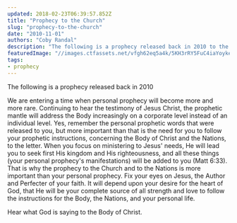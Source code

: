 ```yaml
---
updated: 2018-02-23T06:39:57.852Z
title: "Prophecy to the Church"
slug: "prophecy-to-the-church"
date: "2010-11-01"
authors: "Coby Randal"
description: "The following is a prophecy released back in 2010 to the Body of Christ"
featuredImage: "//images.ctfassets.net/vfgh62eq5a4k/5KH3rRY5FuC4iaYoykeUEs/0c30b64b0c4a40c192d2fc121fc6153a/ben-white-292680-unsplash__1_.jpg"
tags:
- prophecy
---
```

The following is a prophecy released back in 2010

We are entering a time when personal prophecy will become more and more rare. Continuing to hear the testimony of Jesus Christ, the prophetic mantle will address the Body increasingly on a corporate level instead of an individual level. Yes, remember the personal prophetic words that were released to you, but more important than that is the need for you to follow your prophetic instructions, concerning the Body of Christ and the Nations, to the letter. When you focus on ministering to Jesus' needs, He will lead you to seek first His kingdom and His righteousness, and all these things (your personal prophecy's manifestations) will be added to you (Matt 6:33). That is why the prophecy to the Church and to the Nations is more important than your personal prophecy. Fix your eyes on Jesus, the Author and Perfecter of your faith. It will depend upon your desire for the heart of God, that He will be your complete source of all strength and love to follow the instructions for the Body, the Nations, and your personal life.

Hear what God is saying to the Body of Christ.

